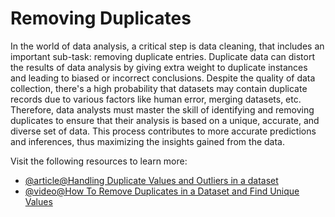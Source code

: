 # Removing Duplicates

In the world of data analysis, a critical step is data cleaning, that includes an important sub-task: removing duplicate entries. Duplicate data can distort the results of data analysis by giving extra weight to duplicate instances and leading to biased or incorrect conclusions. Despite the quality of data collection, there's a high probability that datasets may contain duplicate records due to various factors like human error, merging datasets, etc. Therefore, data analysts must master the skill of identifying and removing duplicates to ensure that their analysis is based on a unique, accurate, and diverse set of data. This process contributes to more accurate predictions and inferences, thus maximizing the insights gained from the data.

Visit the following resources to learn more:

- [@article@Handling Duplicate Values and Outliers in a dataset](https://medium.com/@ayushmandurgapal/handling-duplicate-values-and-outliers-in-a-dataset-b00ce130818e)
- [@video@How To Remove Duplicates in a Dataset and Find Unique Values](https://www.youtube.com/watch?v=KBzYrvjUsps)